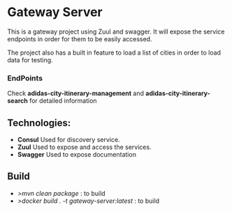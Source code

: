 # Gateway Server

This is a gateway project using Zuul and swagger. It will expose the service endpoints in order
for them to be easily accessed. 

The project also has a built in feature to load a list of cities in order to 
load data for testing.

### EndPoints ###

Check **adidas-city-itinerary-management** and **adidas-city-itinerary-search** for detailed information 

## Technologies:

- **Consul** Used for discovery service.
- **Zuul** Used to expose and access the services.
- **Swagger** Used to expose documentation

## Build 

- *>mvn clean package* : to build
- *>docker build . -t gateway-server:latest* : to build

